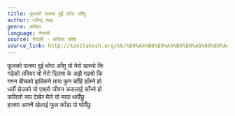 ```yaml
---
title: फूलको पातमा दुई थोपा आँशु
author: रवीन्द्र शाह
genre: कविता
language: नेपाली
source: नेपाली - कविता कोश
source_link: http://kavitakosh.org/kk/%E0%A4%B0%E0%A4%B5%E0%A5%80%E0%A4%A8%E0%A5%8D%E0%A4%A6%E0%A5%8D%E0%A4%B0_%E0%A4%B6%E0%A4%BE%E0%A4%B9
---
```


फूलको पातमा दुई थोपा आँशु यो मेरो खस्यो कि  
गढेको तस्विर यो मेरो दिलमा के अझै गढ्यो कि  
गगन बीचको झल्किने तारा कुन चाँहि हाँस्ने हो  
धर्ती छेउको यो एक्लो जीवन कसलाई साँच्ने हो  
कलिलो रूप देखेर मैले यो माया थापेँछु  
हातमा आफ्नै खेलाई फूल काँडा पो घोपेँछु
